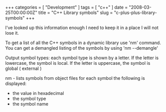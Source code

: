 +++
categories = [ "Development" ]
tags = [ "c++" ]
date = "2008-03-25T00:00:00Z"
title = "C++ Library symbols"
slug = "c-plus-plus-library-symbols"
+++

I've looked up this information enough I need to keep it in a place I will not
lose it.
<!--more-->

To get a list of all the C++ symbols in a dynamic library use 'nm' command. You
can get a demangled listing of the symbols by using 'nm --demangle'

Output
symbol types: each symbol type is shown by a letter. If the letter is
lowercase, the symbol is local. If the letter is uppercase, the symbol is
global ( external )

nm - lists symbols from object files for each symbol the following is displayed:

 - the value in hexadecimal
 - the symbol type
 - the symbol name

